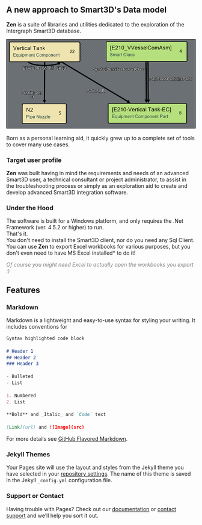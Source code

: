 ## A new approach to Smart3D's Data model

**Zen** is a suite of libraries and utilities dedicated to the exploration of the Intergraph Smart3D database.

![Image](https://github.com/LongJSilver/Zen/blob/master/img/Relations3mini.png)

Born as a personal learning aid, it quickly grew up to a complete set of tools to cover many use cases.

### Target user profile

**Zen** was built having in mind the requirements and needs of an advanced Smart3D user, a technical consultant or project administrator, to assist in the troubleshooting process or simply as an exploration aid to create and develop advanced Smart3D integration software.

### Under the Hood

The software is built for a Windows platform, and only requires the .Net Framework (ver. 4.5.2 or higher) to run.<br/>
That's it.<br/>
You don't need to install the Smart3D client, nor do you need any Sql Client.<br/>
You can use **Zen** to export Excel workbooks for various purposes, but you don't even need to have MS Excel installed* to do it!<br/>

<span style="color:gray">_Of course you *might* need Excel to actually open the workbooks you export :)_</span>

## Features

### Markdown

Markdown is a lightweight and easy-to-use syntax for styling your writing. It includes conventions for

```markdown
Syntax highlighted code block

# Header 1
## Header 2
### Header 3

- Bulleted
- List

1. Numbered
2. List

**Bold** and _Italic_ and `Code` text

[Link](url) and ![Image](src)
```

For more details see [GitHub Flavored Markdown](https://guides.github.com/features/mastering-markdown/).

### Jekyll Themes

Your Pages site will use the layout and styles from the Jekyll theme you have selected in your [repository settings](https://github.com/LongJSilver/Zen/settings). The name of this theme is saved in the Jekyll `_config.yml` configuration file.

### Support or Contact

Having trouble with Pages? Check out our [documentation](https://help.github.com/categories/github-pages-basics/) or [contact support](https://github.com/contact) and we’ll help you sort it out.
